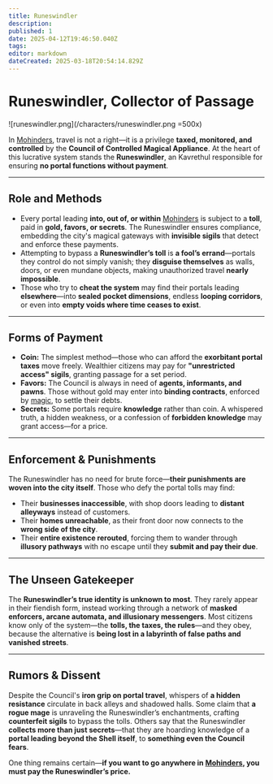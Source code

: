 ```yaml
---
title: Runeswindler
description: 
published: 1
date: 2025-04-12T19:46:50.040Z
tags: 
editor: markdown
dateCreated: 2025-03-18T20:54:14.829Z
---
```


# **Runeswindler, Collector of Passage**  
![runeswindler.png](/characters/runeswindler.png =500x)

In [Mohinders](/location/settlement/city/mohinders.md), travel is not a right—it is a privilege **taxed, monitored, and controlled** by the **Council of Controlled Magical Appliance**. At the heart of this lucrative system stands the **Runeswindler**, an Kavrethul responsible for ensuring **no portal functions without payment**.  

---

## **Role and Methods**  
- Every portal leading **into, out of, or within** [Mohinders](/location/settlement/city/mohinders.md) is subject to a **toll**, paid in **gold, favors, or secrets**. The Runeswindler ensures compliance, embedding the city's magical gateways with **invisible sigils** that detect and enforce these payments.  
- Attempting to bypass a **Runeswindler’s toll** is **a fool’s errand**—portals they control do not simply vanish; they **disguise themselves** as walls, doors, or even mundane objects, making unauthorized travel **nearly impossible**.  
- Those who try to **cheat the system** may find their portals leading **elsewhere**—into **sealed pocket dimensions**, endless **looping corridors**, or even into **empty voids where time ceases to exist**.  

---

## **Forms of Payment**  
- **Coin:** The simplest method—those who can afford the **exorbitant portal taxes** move freely. Wealthier citizens may pay for **"unrestricted access" sigils**, granting passage for a set period.  
- **Favors:** The Council is always in need of **agents, informants, and pawns**. Those without gold may enter into **binding contracts**, enforced by [magic](/structure/mechanic/magic.md), to settle their debts.  
- **Secrets:** Some portals require **knowledge** rather than coin. A whispered truth, a hidden weakness, or a confession of **forbidden knowledge** may grant access—for a price.  

---

## **Enforcement & Punishments**  
The Runeswindler has no need for brute force—**their punishments are woven into the city itself**. Those who defy the portal tolls may find:  
- Their **businesses inaccessible**, with shop doors leading to **distant alleyways** instead of customers.  
- Their **homes unreachable**, as their front door now connects to the **wrong side of the city**.  
- Their **entire existence rerouted**, forcing them to wander through **illusory pathways** with no escape until they **submit and pay their due**.  

---

## **The Unseen Gatekeeper**  
The **Runeswindler’s true identity is unknown to most**. They rarely appear in their fiendish form, instead working through a network of **masked enforcers, arcane automata, and illusionary messengers**. Most citizens know only of the system—the **tolls, the taxes, the rules**—and they obey, because the alternative is **being lost in a labyrinth of false paths and vanished streets**.  

---

## **Rumors & Dissent**  
Despite the Council's **iron grip on portal travel**, whispers of **a hidden resistance** circulate in back alleys and shadowed halls. Some claim that **a rogue mage** is unraveling the Runeswindler’s enchantments, crafting **counterfeit sigils** to bypass the tolls. Others say that the Runeswindler **collects more than just secrets**—that they are hoarding knowledge of a **portal leading beyond the Shell itself**, to **something even the Council fears**.  

One thing remains certain—**if you want to go anywhere in [Mohinders](/location/settlement/city/mohinders.md), you must pay the Runeswindler’s price.**
